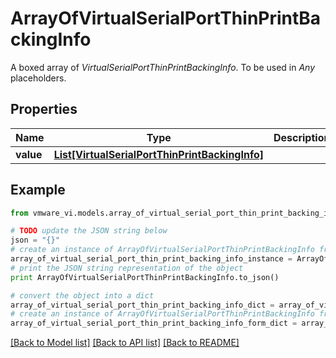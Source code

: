 # ArrayOfVirtualSerialPortThinPrintBackingInfo

A boxed array of *VirtualSerialPortThinPrintBackingInfo*. To be used in *Any* placeholders. 

## Properties
Name | Type | Description | Notes
------------ | ------------- | ------------- | -------------
**value** | [**List[VirtualSerialPortThinPrintBackingInfo]**](VirtualSerialPortThinPrintBackingInfo.md) |  | 

## Example

```python
from vmware_vi.models.array_of_virtual_serial_port_thin_print_backing_info import ArrayOfVirtualSerialPortThinPrintBackingInfo

# TODO update the JSON string below
json = "{}"
# create an instance of ArrayOfVirtualSerialPortThinPrintBackingInfo from a JSON string
array_of_virtual_serial_port_thin_print_backing_info_instance = ArrayOfVirtualSerialPortThinPrintBackingInfo.from_json(json)
# print the JSON string representation of the object
print ArrayOfVirtualSerialPortThinPrintBackingInfo.to_json()

# convert the object into a dict
array_of_virtual_serial_port_thin_print_backing_info_dict = array_of_virtual_serial_port_thin_print_backing_info_instance.to_dict()
# create an instance of ArrayOfVirtualSerialPortThinPrintBackingInfo from a dict
array_of_virtual_serial_port_thin_print_backing_info_form_dict = array_of_virtual_serial_port_thin_print_backing_info.from_dict(array_of_virtual_serial_port_thin_print_backing_info_dict)
```
[[Back to Model list]](../README.md#documentation-for-models) [[Back to API list]](../README.md#documentation-for-api-endpoints) [[Back to README]](../README.md)


